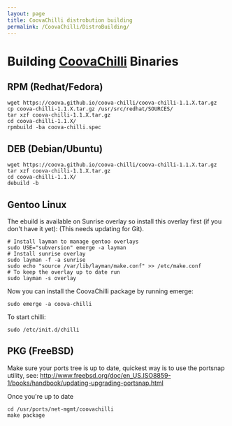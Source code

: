 ```yaml
---
layout: page
title: CoovaChilli distrobution building
permalink: /CoovaChilli/DistroBuilding/
---
```


Building [CoovaChilli](/CoovaChilli) Binaries
=============================================

RPM (Redhat/Fedora)
-------------------

    wget https://coova.github.io/coova-chilli/coova-chilli-1.1.X.tar.gz
    cp coova-chilli-1.1.X.tar.gz /usr/src/redhat/SOURCES/
    tar xzf coova-chilli-1.1.X.tar.gz
    cd coova-chilli-1.1.X/
    rpmbuild -ba coova-chilli.spec

DEB (Debian/Ubuntu)
-------------------

    wget https://coova.github.io/coova-chilli/coova-chilli-1.1.X.tar.gz
    tar xzf coova-chilli-1.1.X.tar.gz
    cd coova-chilli-1.1.X/
    debuild -b
    
Gentoo Linux
------------

The ebuild is available on Sunrise overlay so install this overlay first (if you don't have it yet):
(This needs updating for Git).

    # Install layman to manage gentoo overlays
    sudo USE="subversion" emerge -a layman
    # Install sunrise overlay
    sudo layman -f -a sunrise
    sudo echo "source /var/lib/layman/make.conf" >> /etc/make.conf
    # To keep the overlay up to date run
    sudo layman -s overlay

Now you can install the CoovaChilli package by running emerge:

    sudo emerge -a coova-chilli
    
To start chilli:

    sudo /etc/init.d/chilli
    
PKG (FreeBSD)
-------------

Make sure your ports tree is up to date, quickest way is to use the portsnap utility, see:
http://www.freebsd.org/doc/en_US.ISO8859-1/books/handbook/updating-upgrading-portsnap.html

Once you're up to date

    cd /usr/ports/net-mgmt/coovachilli
    make package

